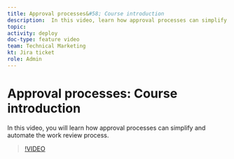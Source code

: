 ```yaml
---
title: Approval processes&#58; Course introduction
description:  In this video, learn how approval processes can simplify and automate the work review process.
topic:
activity: deploy
doc-type: feature video
team: Technical Marketing
kt: Jira ticket
role: Admin
---
```

# Approval processes&#58; Course introduction

In this video, you will learn how approval processes can simplify and automate the work review process.

>[!VIDEO](https://video.tv.adobe.com/v/335224/?quality=12&learn=on)

